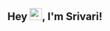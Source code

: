 ## Hey <img src="https://media.giphy.com/media/hvRJCLFzcasrR4ia7z/giphy.gif" width="25px">, I'm Srivari!

